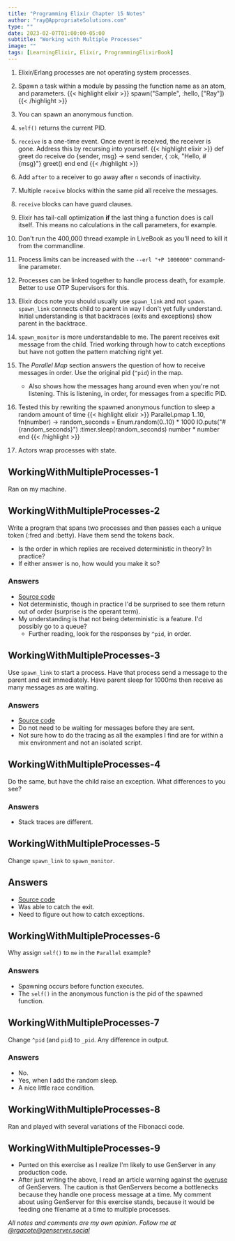 ```yaml
---
title: "Programming Elixir Chapter 15 Notes"
author: "ray@AppropriateSolutions.com"
type: ""
date: 2023-02-07T01:00:00-05:00
subtitle: "Working with Multiple Processes"
image: ""
tags: [LearningElixir, Elixir, ProgrammingElixirBook]
---
```


1. Elixir/Erlang processes are not operating system processes.

1. Spawn a task within a module by passing the function name as an atom, and parameters.
{{< highlight elixir >}}
   spawn("Sample", :hello, ["Ray"])
{{< /highlight >}}

1. You can spawn an anonymous function.

1. `self()` returns the current PID.

1. `receive` is a one-time event. Once event is received, the receiver is gone.
   Address this by recursing into yourself.
{{< highlight elixir >}}
  def greet do
    receive do
      {sender, msg} ->
      send sender, { :ok, "Hello, #{msg}"}
      greet()
    end
  end
{{< /highlight >}}

1. Add `after` to a receiver to go away after `n` seconds of inactivity.

1. Multiple `receive` blocks within the same pid all receive the messages.

1. `receive` blocks can have guard clauses.

1. Elixir has tail-call optimization __if__ the last thing a function does is call itself.
   This means no calculations in the call parameters, for example.

1. Don't run the 400,000 thread example in LiveBook as you'll need to kill it from the commandline.

1. Process limits can be increased with the `--erl "+P 1000000"` command-line parameter.

1. Processes can be linked together to handle process death, for example.
   Better to use OTP Supervisors for this.

1. Elixir docs note you should usually use `spawn_link` and not `spawn`.
   `spawn_link` connects child to parent in way I don't yet fully understand.
   Initial understanding is that backtraces (exits and exceptions) show parent in the backtrace.

1. `spawn_monitor` is more understandable to me.
   The parent receives exit message from the child.
   Tried working through how to catch exceptions but have not gotten the pattern matching right yet.

1. The _Parallel Map_ section answers the question of how to receive messages in order.
   Use the original pid (`^pid`) in the map.
   - Also shows how the messages hang around even when you're not listening.
     This is listening, in order, for messages from a specific PID.

1. Tested this by rewriting the spawned anonymous function to sleep a random amount of time
    {{< highlight elixir >}}
    Parallel.pmap 1..10, fn(number) ->
      random_seconds = Enum.random(0..10) * 1000
      IO.puts("#{random_seconds}")
      :timer.sleep(random_seconds)
    number * number
    end
    {{< /highlight >}}

1. Actors wrap processes with state.

## WorkingWithMultipleProcesses-1
Ran on my machine.

## WorkingWithMultipleProcesses-2
Write a program that spans two processes and then passes each a unique token (:fred and :betty).
Have them send the tokens back.
- Is the order in which replies are received deterministic in theory? In practice?
- If either answer is no, how would you make it so?

### Answers
- [Source code](https://github.com/rgacote/ProgrammingElixirExercises/blob/main/WorkingWithMultipleProcesses-2.exs)
- Not deterministic, though in practice I'd be surprised to see them return out of order (surprise is the operant term).
- My understanding is that not being deterministic is a feature.
  I'd possibly go to a queue?
  - Further reading, look for the responses by `^pid`, in order.

## WorkingWithMultipleProcesses-3
Use `spawn_link` to start a process.
Have that process send a message to the parent and exit immediately.
Have parent sleep for 1000ms then receive as many messages as are waiting.

### Answers
- [Source code](https://github.com/rgacote/ProgrammingElixirExercises/blob/main/WorkingWithMultipleProcesses-3.exs)
- Do not need to be waiting for messages before they are sent.
- Not sure how to do the tracing as all the examples I find are for within a mix environment and not an isolated script.

## WorkingWithMultipleProcesses-4
Do the same, but have the child raise an exception.
What differences to you see?

### Answers
- Stack traces are different.

## WorkingWithMultipleProcesses-5
Change `spawn_link` to `spawn_monitor`.

## Answers
- [Source code](https://github.com/rgacote/ProgrammingElixirExercises/blob/main/WorkingWithMultipleProcesses-5.exs)
- Was able to catch the exit.
- Need to figure out how to catch exceptions.

## WorkingWithMultipleProcesses-6
Why assign `self()` to `me` in the `Parallel` example?

### Answers
- Spawning occurs before function executes.
- The `self()` in the anonymous function is the pid of the spawned function.

## WorkingWithMultipleProcesses-7
Change `^pid` (and `pid`) to `_pid`.
Any difference in output.

### Answers
- No.
- Yes, when I add the random sleep.
- A nice little race condition.

## WorkingWithMultipleProcesses-8
Ran and played with several variations of the Fibonacci code.

## WorkingWithMultipleProcesses-9
- Punted on this exercise as I realize I'm likely to use GenServer in any production code.
- After just writing the above, I read an article warning against the [overuse](https://learn-elixir.dev/blogs/dangers-of-genservers) of GenServers.
  The caution is that GenServers become a bottlenecks because they handle one process message at a time.
  My comment about using GenServer for this exercise stands, because it would be feeding one
  filename at a time to multiple processes.

_All notes and comments are my own opinion. Follow me at [@rgacote@genserver.social](https://genserver.social/rgacote)_
